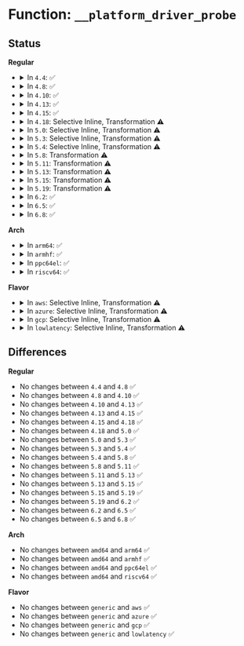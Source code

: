 # Function: <code>__platform_driver_probe</code>

## Status
<b>Regular</b>
<ul>
<li>
<details>
<summary>In <code>4.4</code>: ✅</summary>

```c
int __platform_driver_probe(struct platform_driver *drv, int (*probe)(struct platform_device *), struct module *module);
```

**Collision:** Unique Global

**Inline:** No

**Transformation:** False

**Instances:**

```
In drivers/base/platform.c (ffffffff8154e010)
Location: drivers/base/platform.c:636
Inline: False
Direct callers:
  - drivers/base/platform.c:__platform_create_bundle
  - drivers/rtc/rtc-cmos.c:cmos_init
```
**Symbols:**

```
ffffffff8154e010-ffffffff8154e10a: __platform_driver_probe (STB_GLOBAL)
```
</details>
</li>
<li>
<details>
<summary>In <code>4.8</code>: ✅</summary>

```c
int __platform_driver_probe(struct platform_driver *drv, int (*probe)(struct platform_device *), struct module *module);
```

**Collision:** Unique Global

**Inline:** No

**Transformation:** False

**Instances:**

```
In drivers/base/platform.c (ffffffff8159fde0)
Location: drivers/base/platform.c:656
Inline: False
Direct callers:
  - drivers/base/platform.c:__platform_create_bundle
  - drivers/rtc/rtc-cmos.c:cmos_init
```
**Symbols:**

```
ffffffff8159fde0-ffffffff8159fee2: __platform_driver_probe (STB_GLOBAL)
```
</details>
</li>
<li>
<details>
<summary>In <code>4.10</code>: ✅</summary>

```c
int __platform_driver_probe(struct platform_driver *drv, int (*probe)(struct platform_device *), struct module *module);
```

**Collision:** Unique Global

**Inline:** No

**Transformation:** False

**Instances:**

```
In drivers/base/platform.c (ffffffff815ce420)
Location: drivers/base/platform.c:670
Inline: False
Direct callers:
  - drivers/base/platform.c:__platform_create_bundle
  - drivers/rtc/rtc-cmos.c:cmos_init
```
**Symbols:**

```
ffffffff815ce420-ffffffff815ce522: __platform_driver_probe (STB_GLOBAL)
```
</details>
</li>
<li>
<details>
<summary>In <code>4.13</code>: ✅</summary>

```c
int __platform_driver_probe(struct platform_driver *drv, int (*probe)(struct platform_device *), struct module *module);
```

**Collision:** Unique Global

**Inline:** No

**Transformation:** False

**Instances:**

```
In drivers/base/platform.c (ffffffff815e2da0)
Location: drivers/base/platform.c:670
Inline: False
Direct callers:
  - drivers/base/platform.c:__platform_create_bundle
  - drivers/rtc/rtc-cmos.c:cmos_init
```
**Symbols:**

```
ffffffff815e2da0-ffffffff815e2ea2: __platform_driver_probe (STB_GLOBAL)
```
</details>
</li>
<li>
<details>
<summary>In <code>4.15</code>: ✅</summary>

```c
int __platform_driver_probe(struct platform_driver *drv, int (*probe)(struct platform_device *), struct module *module);
```

**Collision:** Unique Global

**Inline:** No

**Transformation:** False

**Instances:**

```
In drivers/base/platform.c (ffffffff81649f50)
Location: drivers/base/platform.c:670
Inline: False
Direct callers:
  - drivers/base/platform.c:__platform_create_bundle
  - drivers/rtc/rtc-cmos.c:cmos_init
```
**Symbols:**

```
ffffffff81649f50-ffffffff8164a052: __platform_driver_probe (STB_GLOBAL)
```
</details>
</li>
<li>
<details>
<summary>In <code>4.18</code>: Selective Inline, Transformation ⚠️</summary>

```c
int __platform_driver_probe(struct platform_driver *drv, int (*probe)(struct platform_device *), struct module *module);
```

**Collision:** Unique Global

**Inline:** Selective

**Transformation:** True

**Instances:**

```
In drivers/base/platform.c (0)
Location: drivers/base/platform.c:668
Inline: True
Direct callers:
  - drivers/base/platform.c:__platform_create_bundle
  - drivers/mfd/htc-i2cpld.c:htcpld_core_init
  - drivers/rtc/rtc-cmos.c:cmos_init
```
**Symbols:**

```
ffffffff81685dba-ffffffff81685ddc: __platform_driver_probe.cold.23 (STB_LOCAL)
ffffffff81685790-ffffffff81685873: __platform_driver_probe (STB_GLOBAL)
```
</details>
</li>
<li>
<details>
<summary>In <code>5.0</code>: Selective Inline, Transformation ⚠️</summary>

```c
int __platform_driver_probe(struct platform_driver *drv, int (*probe)(struct platform_device *), struct module *module);
```

**Collision:** Unique Global

**Inline:** Selective

**Transformation:** True

**Instances:**

```
In drivers/base/platform.c (ffffffff816a5a5a)
Location: drivers/base/platform.c:670
Inline: True
Direct callers:
  - drivers/base/platform.c:__platform_create_bundle
  - drivers/mfd/htc-i2cpld.c:htcpld_core_init
  - drivers/rtc/rtc-cmos.c:cmos_init
```
**Symbols:**

```
ffffffff816a5a5a-ffffffff816a5a7c: __platform_driver_probe.cold.24 (STB_LOCAL)
ffffffff816a53f0-ffffffff816a54d3: __platform_driver_probe (STB_GLOBAL)
```
</details>
</li>
<li>
<details>
<summary>In <code>5.3</code>: Selective Inline, Transformation ⚠️</summary>

```c
int __platform_driver_probe(struct platform_driver *drv, int (*probe)(struct platform_device *), struct module *module);
```

**Collision:** Unique Global

**Inline:** Selective

**Transformation:** True

**Instances:**

```
In drivers/base/platform.c (ffffffff816dea46)
Location: drivers/base/platform.c:710
Inline: True
Direct callers:
  - drivers/base/platform.c:__platform_create_bundle
  - drivers/mfd/htc-i2cpld.c:htcpld_core_init
  - drivers/rtc/rtc-cmos.c:cmos_init
```
**Symbols:**

```
ffffffff816dea46-ffffffff816dea68: __platform_driver_probe.cold (STB_LOCAL)
ffffffff816de380-ffffffff816de461: __platform_driver_probe (STB_GLOBAL)
```
</details>
</li>
<li>
<details>
<summary>In <code>5.4</code>: Selective Inline, Transformation ⚠️</summary>

```c
int __platform_driver_probe(struct platform_driver *drv, int (*probe)(struct platform_device *), struct module *module);
```

**Collision:** Unique Global

**Inline:** Selective

**Transformation:** True

**Instances:**

```
In drivers/base/platform.c (ffffffff81702c34)
Location: drivers/base/platform.c:775
Inline: True
Direct callers:
  - drivers/base/platform.c:__platform_create_bundle
  - drivers/mfd/htc-i2cpld.c:htcpld_core_init
  - drivers/rtc/rtc-cmos.c:cmos_init
```
**Symbols:**

```
ffffffff81702c34-ffffffff81702c56: __platform_driver_probe.cold (STB_LOCAL)
ffffffff817025f0-ffffffff817026d1: __platform_driver_probe (STB_GLOBAL)
```
</details>
</li>
<li>
<details>
<summary>In <code>5.8</code>: Transformation ⚠️</summary>

```c
int __platform_driver_probe(struct platform_driver *drv, int (*probe)(struct platform_device *), struct module *module);
```

**Collision:** Unique Global

**Inline:** No

**Transformation:** True

**Instances:**

```
In drivers/base/platform.c (0)
Location: drivers/base/platform.c:836
Inline: False
Direct callers:
  - drivers/base/platform.c:__platform_create_bundle
  - drivers/mfd/htc-i2cpld.c:htcpld_core_init
  - drivers/rtc/rtc-cmos.c:cmos_init
```
**Symbols:**

```
ffffffff817bceee-ffffffff817bcf10: __platform_driver_probe.cold (STB_LOCAL)
ffffffff817bbe50-ffffffff817bbf32: __platform_driver_probe (STB_GLOBAL)
```
</details>
</li>
<li>
<details>
<summary>In <code>5.11</code>: Transformation ⚠️</summary>

```c
int __platform_driver_probe(struct platform_driver *drv, int (*probe)(struct platform_device *), struct module *module);
```

**Collision:** Unique Global

**Inline:** No

**Transformation:** True

**Instances:**

```
In drivers/base/platform.c (0)
Location: drivers/base/platform.c:934
Inline: False
Direct callers:
  - drivers/base/platform.c:__platform_create_bundle
  - drivers/mfd/htc-i2cpld.c:htcpld_core_init
  - drivers/rtc/rtc-cmos.c:cmos_init
```
**Symbols:**

```
ffffffff81c0e4f9-ffffffff81c0e51b: __platform_driver_probe.cold (STB_LOCAL)
ffffffff817d09b0-ffffffff817d0a72: __platform_driver_probe (STB_GLOBAL)
```
</details>
</li>
<li>
<details>
<summary>In <code>5.13</code>: Transformation ⚠️</summary>

```c
int __platform_driver_probe(struct platform_driver *drv, int (*probe)(struct platform_device *), struct module *module);
```

**Collision:** Unique Global

**Inline:** No

**Transformation:** True

**Instances:**

```
In drivers/base/platform.c (0)
Location: drivers/base/platform.c:933
Inline: False
Direct callers:
  - drivers/base/platform.c:__platform_create_bundle
  - drivers/mfd/htc-i2cpld.c:htcpld_core_init
  - drivers/rtc/rtc-cmos.c:cmos_init
```
**Symbols:**

```
ffffffff81c008f9-ffffffff81c0091b: __platform_driver_probe.cold (STB_LOCAL)
ffffffff817b43d0-ffffffff817b4492: __platform_driver_probe (STB_GLOBAL)
```
</details>
</li>
<li>
<details>
<summary>In <code>5.15</code>: Transformation ⚠️</summary>

```c
int __platform_driver_probe(struct platform_driver *drv, int (*probe)(struct platform_device *), struct module *module);
```

**Collision:** Unique Global

**Inline:** No

**Transformation:** True

**Instances:**

```
In drivers/base/platform.c (0)
Location: drivers/base/platform.c:897
Inline: False
Direct callers:
  - drivers/base/platform.c:__platform_create_bundle
  - drivers/mfd/htc-i2cpld.c:htcpld_core_init
  - drivers/rtc/rtc-cmos.c:cmos_init
```
**Symbols:**

```
ffffffff81d03221-ffffffff81d03243: __platform_driver_probe.cold (STB_LOCAL)
ffffffff8183d5c0-ffffffff8183d682: __platform_driver_probe (STB_GLOBAL)
```
</details>
</li>
<li>
<details>
<summary>In <code>5.19</code>: Transformation ⚠️</summary>

```c
int __platform_driver_probe(struct platform_driver *drv, int (*probe)(struct platform_device *), struct module *module);
```

**Collision:** Unique Global

**Inline:** No

**Transformation:** True

**Instances:**

```
In drivers/base/platform.c (0)
Location: drivers/base/platform.c:906
Inline: False
Direct callers:
  - drivers/base/platform.c:__platform_create_bundle
  - drivers/mfd/htc-i2cpld.c:htcpld_core_init
  - drivers/rtc/rtc-cmos.c:cmos_init
```
**Symbols:**

```
ffffffff81ecb976-ffffffff81ecb998: __platform_driver_probe.cold (STB_LOCAL)
ffffffff81980260-ffffffff8198034e: __platform_driver_probe (STB_GLOBAL)
```
</details>
</li>
<li>
<details>
<summary>In <code>6.2</code>: ✅</summary>

```c
int __platform_driver_probe(struct platform_driver *drv, int (*probe)(struct platform_device *), struct module *module);
```

**Collision:** Unique Global

**Inline:** No

**Transformation:** False

**Instances:**

```
In drivers/base/platform.c (ffffffff81aedc80)
Location: drivers/base/platform.c:906
Inline: False
Direct callers:
  - drivers/base/platform.c:__platform_create_bundle
  - drivers/rtc/rtc-cmos.c:cmos_init
```
**Symbols:**

```
ffffffff81aedc80-ffffffff81aedd90: __platform_driver_probe (STB_GLOBAL)
```
</details>
</li>
<li>
<details>
<summary>In <code>6.5</code>: ✅</summary>

```c
int __platform_driver_probe(struct platform_driver *drv, int (*probe)(struct platform_device *), struct module *module);
```

**Collision:** Unique Global

**Inline:** No

**Transformation:** False

**Instances:**

```
In drivers/base/platform.c (ffffffff81b3c150)
Location: drivers/base/platform.c:913
Inline: False
Direct callers:
  - drivers/base/platform.c:__platform_create_bundle
  - drivers/rtc/rtc-cmos.c:cmos_init
  - drivers/cpufreq/acpi-cpufreq.c:acpi_cpufreq_init
  - drivers/cpufreq/pcc-cpufreq.c:pcc_cpufreq_init
```
**Symbols:**

```
ffffffff81b3c150-ffffffff81b3c203: __platform_driver_probe (STB_GLOBAL)
```
</details>
</li>
<li>
<details>
<summary>In <code>6.8</code>: ✅</summary>

```c
int __platform_driver_probe(struct platform_driver *drv, int (*probe)(struct platform_device *), struct module *module);
```

**Collision:** Unique Global

**Inline:** No

**Transformation:** False

**Instances:**

```
In drivers/base/platform.c (ffffffff81b93ca0)
Location: drivers/base/platform.c:913
Inline: False
Direct callers:
  - drivers/base/platform.c:__platform_create_bundle
  - drivers/rtc/rtc-cmos.c:cmos_init
  - drivers/cpufreq/acpi-cpufreq.c:acpi_cpufreq_init
  - drivers/cpufreq/pcc-cpufreq.c:pcc_cpufreq_init
```
**Symbols:**

```
ffffffff81b93ca0-ffffffff81b93d53: __platform_driver_probe (STB_GLOBAL)
```
</details>
</li>
</ul>
<b>Arch</b>
<ul>
<li>
<details>
<summary>In <code>arm64</code>: ✅</summary>

```c
int __platform_driver_probe(struct platform_driver *drv, int (*probe)(struct platform_device *), struct module *module);
```

**Collision:** Unique Global

**Inline:** No

**Transformation:** False

**Instances:**

```
In drivers/base/platform.c (ffff8000108ee480)
Location: drivers/base/platform.c:775
Inline: False
Direct callers:
  - drivers/bus/brcmstb_gisb.c:brcm_gisb_driver_init
  - drivers/pinctrl/mvebu/pinctrl-armada-37xx.c:armada_37xx_pinctrl_driver_init
  - drivers/pwm/pwm-stmpe.c:stmpe_pwm_driver_init
  - drivers/pci/controller/dwc/pci-layerscape.c:ls_pcie_driver_init
  - drivers/pci/controller/dwc/pci-layerscape-ep.c:ls_pcie_ep_driver_init
  - drivers/clk/renesas/r9a06g032-clocks.c:r9a06g032_clocks_init
  - drivers/clk/renesas/renesas-cpg-mssr.c:cpg_mssr_init
  - drivers/dma/mxs-dma.c:mxs_dma_module_init
  - drivers/dma/ipu/ipu_idmac.c:ipu_init
  - drivers/base/platform.c:__platform_create_bundle
  - drivers/mfd/htc-i2cpld.c:htcpld_core_init
  - drivers/rtc/rtc-efi.c:efi_rtc_driver_init
  - drivers/rtc/rtc-mv.c:mv_rtc_driver_init
  - drivers/firmware/meson/meson_sm.c:meson_sm_driver_init
```
**Symbols:**

```
ffff8000108ee480-ffff8000108ee5e0: __platform_driver_probe (STB_GLOBAL)
```
</details>
</li>
<li>
<details>
<summary>In <code>armhf</code>: ✅</summary>

```c
int __platform_driver_probe(struct platform_driver *drv, int (*probe)(struct platform_device *), struct module *module);
```

**Collision:** Unique Global

**Inline:** No

**Transformation:** False

**Instances:**

```
In drivers/base/platform.c (c09db720)
Location: drivers/base/platform.c:775
Inline: False
Direct callers:
  - drivers/bus/brcmstb_gisb.c:brcm_gisb_driver_init
  - drivers/gpio/gpio-htc-egpio.c:egpio_init
  - drivers/pwm/pwm-stmpe.c:stmpe_pwm_driver_init
  - drivers/pci/controller/dwc/pci-dra7xx.c:dra7xx_pcie_driver_init
  - drivers/pci/controller/dwc/pci-layerscape-ep.c:ls_pcie_ep_driver_init
  - drivers/video/fbdev/omap2/omapfb/vrfb.c:vrfb_driver_init
  - drivers/clk/renesas/r9a06g032-clocks.c:r9a06g032_clocks_init
  - drivers/clk/renesas/renesas-cpg-mssr.c:cpg_mssr_init
  - drivers/dma/mxs-dma.c:mxs_dma_module_init
  - drivers/dma/ipu/ipu_idmac.c:ipu_init
  - drivers/base/platform.c:__platform_create_bundle
  - drivers/mfd/asic3.c:asic3_init
  - drivers/mfd/htc-i2cpld.c:htcpld_core_init
  - drivers/auxdisplay/arm-charlcd.c:charlcd_driver_init
  - drivers/rtc/rtc-efi.c:efi_rtc_driver_init
  - drivers/rtc/rtc-mv.c:mv_rtc_driver_init
```
**Symbols:**

```
c09db720-c09db83c: __platform_driver_probe (STB_GLOBAL)
```
</details>
</li>
<li>
<details>
<summary>In <code>ppc64el</code>: ✅</summary>

```c
int __platform_driver_probe(struct platform_driver *drv, int (*probe)(struct platform_device *), struct module *module);
```

**Collision:** Unique Global

**Inline:** No

**Transformation:** False

**Instances:**

```
In drivers/base/platform.c (c000000000985b00)
Location: drivers/base/platform.c:775
Inline: False
Direct callers:
  - arch/powerpc/platforms/powernv/opal-secvar.c:opal_secvar_init
  - drivers/pwm/pwm-stmpe.c:stmpe_pwm_driver_init
  - drivers/base/platform.c:__platform_create_bundle
  - drivers/mfd/htc-i2cpld.c:htcpld_core_init
  - drivers/rtc/rtc-generic.c:generic_rtc_driver_init
```
**Symbols:**

```
c000000000985b00-c000000000985cd4: __platform_driver_probe (STB_GLOBAL)
```
</details>
</li>
<li>
<details>
<summary>In <code>riscv64</code>: ✅</summary>

```c
int __platform_driver_probe(struct platform_driver *drv, int (*probe)(struct platform_device *), struct module *module);
```

**Collision:** Unique Global

**Inline:** No

**Transformation:** False

**Instances:**

```
In drivers/base/platform.c (ffffffe0005809f0)
Location: drivers/base/platform.c:775
Inline: False
Direct callers:
  - drivers/pwm/pwm-stmpe.c:stmpe_pwm_driver_init
  - drivers/base/platform.c:__platform_create_bundle
  - drivers/mfd/htc-i2cpld.c:htcpld_core_init
```
**Symbols:**

```
ffffffe0005809f0-ffffffe000580b1a: __platform_driver_probe (STB_GLOBAL)
```
</details>
</li>
</ul>
<b>Flavor</b>
<ul>
<li>
<details>
<summary>In <code>aws</code>: Selective Inline, Transformation ⚠️</summary>

```c
int __platform_driver_probe(struct platform_driver *drv, int (*probe)(struct platform_device *), struct module *module);
```

**Collision:** Unique Global

**Inline:** Selective

**Transformation:** True

**Instances:**

```
In drivers/base/platform.c (ffffffff816c8384)
Location: drivers/base/platform.c:775
Inline: True
Direct callers:
  - drivers/base/platform.c:__platform_create_bundle
  - drivers/rtc/rtc-cmos.c:cmos_init
```
**Symbols:**

```
ffffffff816c8384-ffffffff816c83a6: __platform_driver_probe.cold (STB_LOCAL)
ffffffff816c7d40-ffffffff816c7e21: __platform_driver_probe (STB_GLOBAL)
```
</details>
</li>
<li>
<details>
<summary>In <code>azure</code>: Selective Inline, Transformation ⚠️</summary>

```c
int __platform_driver_probe(struct platform_driver *drv, int (*probe)(struct platform_device *), struct module *module);
```

**Collision:** Unique Global

**Inline:** Selective

**Transformation:** True

**Instances:**

```
In drivers/base/platform.c (ffffffff816a3684)
Location: drivers/base/platform.c:775
Inline: True
Direct callers:
  - drivers/base/platform.c:__platform_create_bundle
  - drivers/rtc/rtc-cmos.c:cmos_init
```
**Symbols:**

```
ffffffff816a3684-ffffffff816a36a6: __platform_driver_probe.cold (STB_LOCAL)
ffffffff816a3040-ffffffff816a3121: __platform_driver_probe (STB_GLOBAL)
```
</details>
</li>
<li>
<details>
<summary>In <code>gcp</code>: Selective Inline, Transformation ⚠️</summary>

```c
int __platform_driver_probe(struct platform_driver *drv, int (*probe)(struct platform_device *), struct module *module);
```

**Collision:** Unique Global

**Inline:** Selective

**Transformation:** True

**Instances:**

```
In drivers/base/platform.c (ffffffff816f68f4)
Location: drivers/base/platform.c:775
Inline: True
Direct callers:
  - drivers/base/platform.c:__platform_create_bundle
  - drivers/mfd/htc-i2cpld.c:htcpld_core_init
  - drivers/rtc/rtc-cmos.c:cmos_init
```
**Symbols:**

```
ffffffff816f68f4-ffffffff816f6916: __platform_driver_probe.cold (STB_LOCAL)
ffffffff816f62b0-ffffffff816f6391: __platform_driver_probe (STB_GLOBAL)
```
</details>
</li>
<li>
<details>
<summary>In <code>lowlatency</code>: Selective Inline, Transformation ⚠️</summary>

```c
int __platform_driver_probe(struct platform_driver *drv, int (*probe)(struct platform_device *), struct module *module);
```

**Collision:** Unique Global

**Inline:** Selective

**Transformation:** True

**Instances:**

```
In drivers/base/platform.c (ffffffff81711194)
Location: drivers/base/platform.c:775
Inline: True
Direct callers:
  - drivers/base/platform.c:__platform_create_bundle
  - drivers/mfd/htc-i2cpld.c:htcpld_core_init
  - drivers/rtc/rtc-cmos.c:cmos_init
```
**Symbols:**

```
ffffffff81711194-ffffffff817111b6: __platform_driver_probe.cold (STB_LOCAL)
ffffffff81710b40-ffffffff81710c3c: __platform_driver_probe (STB_GLOBAL)
```
</details>
</li>
</ul>

## Differences
<b>Regular</b>
<ul>
<li>
No changes between <code>4.4</code> and <code>4.8</code> ✅
</li>
<li>
No changes between <code>4.8</code> and <code>4.10</code> ✅
</li>
<li>
No changes between <code>4.10</code> and <code>4.13</code> ✅
</li>
<li>
No changes between <code>4.13</code> and <code>4.15</code> ✅
</li>
<li>
No changes between <code>4.15</code> and <code>4.18</code> ✅
</li>
<li>
No changes between <code>4.18</code> and <code>5.0</code> ✅
</li>
<li>
No changes between <code>5.0</code> and <code>5.3</code> ✅
</li>
<li>
No changes between <code>5.3</code> and <code>5.4</code> ✅
</li>
<li>
No changes between <code>5.4</code> and <code>5.8</code> ✅
</li>
<li>
No changes between <code>5.8</code> and <code>5.11</code> ✅
</li>
<li>
No changes between <code>5.11</code> and <code>5.13</code> ✅
</li>
<li>
No changes between <code>5.13</code> and <code>5.15</code> ✅
</li>
<li>
No changes between <code>5.15</code> and <code>5.19</code> ✅
</li>
<li>
No changes between <code>5.19</code> and <code>6.2</code> ✅
</li>
<li>
No changes between <code>6.2</code> and <code>6.5</code> ✅
</li>
<li>
No changes between <code>6.5</code> and <code>6.8</code> ✅
</li>
</ul>
<b>Arch</b>
<ul>
<li>
No changes between <code>amd64</code> and <code>arm64</code> ✅
</li>
<li>
No changes between <code>amd64</code> and <code>armhf</code> ✅
</li>
<li>
No changes between <code>amd64</code> and <code>ppc64el</code> ✅
</li>
<li>
No changes between <code>amd64</code> and <code>riscv64</code> ✅
</li>
</ul>
<b>Flavor</b>
<ul>
<li>
No changes between <code>generic</code> and <code>aws</code> ✅
</li>
<li>
No changes between <code>generic</code> and <code>azure</code> ✅
</li>
<li>
No changes between <code>generic</code> and <code>gcp</code> ✅
</li>
<li>
No changes between <code>generic</code> and <code>lowlatency</code> ✅
</li>
</ul>
